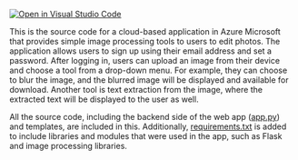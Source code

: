 [![Open in Visual Studio Code](https://classroom.github.com/assets/open-in-vscode-c66648af7eb3fe8bc4f294546bfd86ef473780cde1dea487d3c4ff354943c9ae.svg)](https://classroom.github.com/online_ide?assignment_repo_id=10290228&assignment_repo_type=AssignmentRepo)

This is the source code for a cloud-based application in Azure Microsoft that provides simple image processing tools to users to edit photos. The application allows users to sign up using their email address and set a password. After logging in, users can upload an image from their device and choose a tool from a drop-down menu. For example, they can choose to blur the image, and the blurred image will be displayed and available for download. Another tool is text extraction from the image, where the extracted text will be displayed to the user as well. 

All the source code, including the backend side of the web app ([app.py](app.py)) and templates, are included in this. Additionally, [requirements.txt](requirements.txt) is added to include libraries and modules that were used in the app, such as Flask and image processing libraries.
